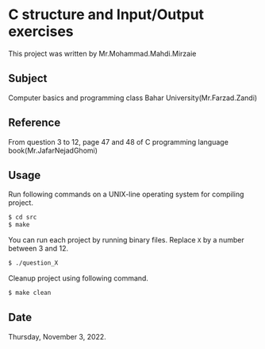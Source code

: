 # C structure and Input/Output exercises
This project was written by Mr.Mohammad.Mahdi.Mirzaie

## Subject
Computer basics and programming class Bahar University(Mr.Farzad.Zandi)

## Reference
From question 3 to 12, page 47 and 48 of C programming language book(Mr.JafarNejadGhomi)

## Usage
Run following commands on a UNIX-line operating system for compiling project.

```bash
$ cd src
$ make
```

You can run each project by running binary files. Replace `X` by a number between 3 and 12.

```bash
$ ./question_X
```

Cleanup project using following command.

```bash
$ make clean
```
 
## Date
Thursday, November 3, 2022.
